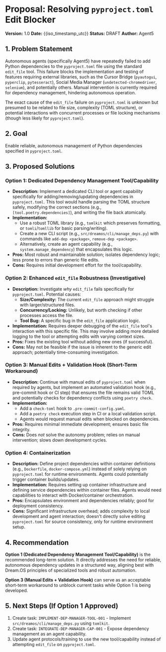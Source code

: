 # Proposal: Resolving `pyproject.toml` Edit Blocker

**Version:** 1.0
**Date:** {{iso_timestamp_utc}}
**Status:** DRAFT
**Author:** Agent5

## 1. Problem Statement

Autonomous agents (specifically Agent5) have repeatedly failed to add Python dependencies to the `pyproject.toml` file using the standard `edit_file` tool. This failure blocks the implementation and testing of features requiring external libraries, such as the Cursor Bridge (`pyautogui`, `pyperclip`, `pytesseract`), Social Media Manager (`undetected-chromedriver`, `selenium`), and potentially others. Manual intervention is currently required for dependency management, hindering autonomous operation.

The exact cause of the `edit_file` failure on `pyproject.toml` is unknown but presumed to be related to file size, complexity (TOML structure), or potential interactions with concurrent processes or file locking mechanisms (though less likely for `pyproject.toml`).

## 2. Goal

Enable reliable, autonomous management of Python dependencies specified in `pyproject.toml`.

## 3. Proposed Solutions

### Option 1: Dedicated Dependency Management Tool/Capability

- **Description:** Implement a dedicated CLI tool or agent capability specifically for adding/removing/updating dependencies in `pyproject.toml`. This tool would handle parsing the TOML structure safely, modifying the correct sections (e.g., `[tool.poetry.dependencies]`), and writing the file back atomically.
- **Implementation:**
    - Use a robust TOML library (e.g., `tomlkit` which preserves formatting, or `tomli`/`tomllib` for basic parsing/writing).
    - Create a new CLI script (e.g., `src/dreamos/cli/manage_deps.py`) with commands like `add-dep <package>`, `remove-dep <package>`.
    - Alternatively, create an agent capability (e.g., `system.manage_dependency`) that encapsulates this logic.
- **Pros:** Most robust and maintainable solution; isolates dependency logic; less prone to errors than generic file edits.
- **Cons:** Requires initial development effort for the tool/capability.

### Option 2: Enhanced `edit_file` Robustness (Investigative)

- **Description:** Investigate *why* `edit_file` fails specifically for `pyproject.toml`. Potential causes:
    - **Size/Complexity:** The current `edit_file` approach might struggle with larger/structured files.
    - **Concurrency/Locking:** Unlikely, but worth checking if other processes access the file.
    - **Tool Bug:** A specific bug in the `edit_file` application logic.
- **Implementation:** Requires deeper debugging of the `edit_file` tool's interaction with this specific file. This may involve adding more detailed logging to the tool or attempting edits with varying context sizes.
- **Pros:** Fixes the existing tool without adding new ones (if successful).
- **Cons:** May not be feasible if the issue is inherent to the generic edit approach; potentially time-consuming investigation.

### Option 3: Manual Edits + Validation Hook (Short-Term Workaround)

- **Description:** Continue with manual edits of `pyproject.toml` when required by agents, but implement an automated validation hook (e.g., pre-commit hook or CI step) that ensures the file remains valid TOML and potentially checks for dependency conflicts using `poetry check`.
- **Implementation:**
    - Add a `check-toml` hook to `.pre-commit-config.yaml`.
    - Add a `poetry check` execution step in CI or a local validation script.
    - Agents would request manual edits when blocked on dependencies.
- **Pros:** Requires minimal immediate development; ensures basic file integrity.
- **Cons:** Does *not* solve the autonomy problem; relies on manual intervention; slows down development cycles.

### Option 4: Containerization

- **Description:** Define project dependencies within container definitions (e.g., `Dockerfile`, `docker-compose.yml`) instead of solely relying on `pyproject.toml` for runtime environments. Agents could potentially trigger container builds/updates.
- **Implementation:** Requires setting up container infrastructure and defining service dependencies within container files. Agents would need capabilities to interact with Docker/container orchestration.
- **Pros:** Encapsulates environment and dependencies reliably; good for deployment consistency.
- **Cons:** Significant infrastructure overhead; adds complexity to local development and agent interaction; doesn't directly solve editing `pyproject.toml` for source consistency, only for runtime environment setup.

## 4. Recommendation

**Option 1 (Dedicated Dependency Management Tool/Capability)** is the recommended long-term solution. It directly addresses the need for reliable, autonomous dependency updates in a structured way, aligning best with Dream.OS principles of specialized tools and robust automation.

**Option 3 (Manual Edits + Validation Hook)** can serve as an acceptable short-term workaround to unblock current tasks while Option 1 is being developed.

## 5. Next Steps (If Option 1 Approved)

1.  Create task: `IMPLEMENT-DEP-MANAGER-TOOL-001` - Implement `src/dreamos/cli/manage_deps.py` using `tomlkit`.
2.  Create task: `INTEGRATE-DEP-MANAGER-CAP-001` - Expose dependency management as an agent capability.
3.  Update agent protocols/training to use the new tool/capability instead of attempting `edit_file` on `pyproject.toml`. 